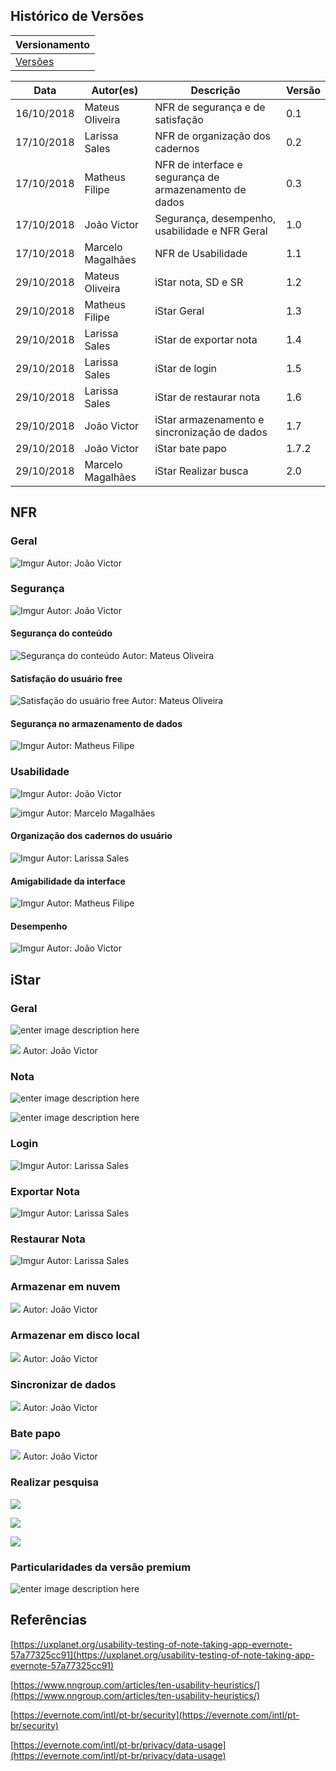 

## Histórico de Versões

|Versionamento|
|-------|
|[Versões](https://requisitos-2018-2-evernote.github.io/Evernote/Modelagem4-versões) |

 |Data| Autor(es) |Descrição| Versão|
 |--|--|--|--|
 | 16/10/2018 | Mateus Oliveira  | NFR de segurança e de satisfação | 0.1 |
 | 17/10/2018 | Larissa Sales | NFR de organização dos cadernos | 0.2 |
 | 17/10/2018 | Matheus Filipe | NFR de interface e segurança de armazenamento de dados | 0.3 |
 | 17/10/2018 | João Victor | Segurança, desempenho, usabilidade e NFR Geral | 1.0|
 | 17/10/2018 | Marcelo Magalhães | NFR de Usabilidade | 1.1 |
 | 29/10/2018 | Mateus Oliveira| iStar nota, SD e SR | 1.2 |
 | 29/10/2018 | Matheus Filipe | iStar Geral|1.3|
 | 29/10/2018 | Larissa Sales | iStar de exportar nota | 1.4 |
 | 29/10/2018 | Larissa Sales | iStar de login | 1.5 |
 | 29/10/2018 | Larissa Sales | iStar de restaurar nota | 1.6 |
 | 29/10/2018 | João Victor | iStar armazenamento e sincronização de dados | 1.7 |
 | 29/10/2018 | João Victor | iStar bate papo | 1.7.2 |
 | 29/10/2018 | Marcelo Magalhães | iStar Realizar busca | 2.0 |




## NFR

### Geral
![Imgur](https://i.imgur.com/hICZgwT.jpg)
Autor: João Victor

### Segurança
![Imgur](https://i.imgur.com/1YSqujo.jpg)
Autor: João Victor

#### Segurança do conteúdo
![Segurança do conteúdo](https://i.imgur.com/DZiVsXy.png)
Autor: Mateus Oliveira

#### Satisfação do usuário free
![Satisfação do usuário free](https://i.imgur.com/HvIosgP.png)
Autor: Mateus Oliveira

#### Segurança no armazenamento de dados
![Imgur](https://i.imgur.com/8zV2lLE.png)
Autor: Matheus Filipe

### Usabilidade
![Imgur](https://i.imgur.com/yFzCSGQ.jpg)
Autor: João Victor

![imgur](https://i.imgur.com/J99s7Nl.png)
Autor: Marcelo Magalhães

#### Organização dos cadernos do usuário
![Imgur](https://i.imgur.com/FTyDMtR.jpg)
Autor: Larissa Sales


#### Amigabilidade da interface
![Imgur](https://i.imgur.com/013HZBS.jpg)
Autor: Matheus Filipe

#### Desempenho
![Imgur](https://i.imgur.com/Ez9PBPY.jpg)
Autor: João Victor

## iStar

### Geral

![enter image description here](https://i.imgur.com/81ivaaf.jpg)

![](https://i.imgur.com/SBOuWzK.png)
Autor: João Victor

### Nota

![enter image description here](https://i.imgur.com/VYNDkO1.png)

![enter image description here](https://i.imgur.com/hySobTH.png)

### Login

![Imgur](https://i.imgur.com/Nl7ftNu.png)
Autor: Larissa Sales

### Exportar Nota

![Imgur](https://i.imgur.com/IVM3fnd.png)
Autor: Larissa Sales

### Restaurar Nota

![Imgur](https://i.imgur.com/7R6KzeU.png)
Autor: Larissa Sales

### Armazenar em nuvem
![](https://i.imgur.com/rYRpboG.png)
Autor: João Victor

### Armazenar em disco local
![](https://i.imgur.com/kpOgcCF.png)
Autor: João Victor

### Sincronizar de dados

![](https://i.imgur.com/oAvIV7z.png)
Autor: João Victor

### Bate papo
![](https://i.imgur.com/0TnPuOd.png)
Autor: João Victor

### Realizar pesquisa

![](https://i.imgur.com/sDjtZqK.png)

![](https://i.imgur.com/BgR4duf.png)

![](https://i.imgur.com/DzgLTwc.png)

### Particularidades da versão premium
![enter image description here](https://i.imgur.com/sCGtOJg.jpg)


## Referências
[https://uxplanet.org/usability-testing-of-note-taking-app-evernote-57a77325cc91](https://uxplanet.org/usability-testing-of-note-taking-app-evernote-57a77325cc91)

[https://www.nngroup.com/articles/ten-usability-heuristics/](https://www.nngroup.com/articles/ten-usability-heuristics/)

[https://evernote.com/intl/pt-br/security](https://evernote.com/intl/pt-br/security)

[https://evernote.com/intl/pt-br/privacy/data-usage](https://evernote.com/intl/pt-br/privacy/data-usage)
